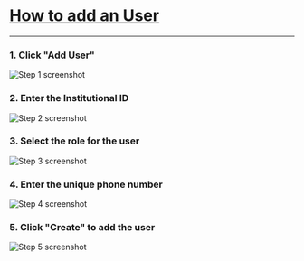 # [How to add an User](https://app.tango.us/app/workflow/59998f45-3ee8-45a2-bc09-cd9e966fa3ba?utm_source=markdown&utm_medium=markdown&utm_campaign=workflow%20export%20links)


***




### 1. Click "Add User"
![Step 1 screenshot](https://images.tango.us/workflows/59998f45-3ee8-45a2-bc09-cd9e966fa3ba/steps/20c80835-0450-4d31-812c-7a4f0290474a/4c591e59-9079-49fc-8632-6623b5a9ce9e.png?crop=focalpoint&fit=crop&fp-x=0.5000&fp-y=0.5000&w=1200&border=2%2CF4F2F7&border-radius=8%2C8%2C8%2C8&border-radius-inner=8%2C8%2C8%2C8&blend-align=bottom&blend-mode=normal&blend-x=0&blend-w=1200&blend64=aHR0cHM6Ly9pbWFnZXMudGFuZ28udXMvc3RhdGljL21hZGUtd2l0aC10YW5nby13YXRlcm1hcmstdjIucG5n&mark-x=752&mark-y=283&m64=aHR0cHM6Ly9pbWFnZXMudGFuZ28udXMvc3RhdGljL2JsYW5rLnBuZz9tYXNrPWNvcm5lcnMmYm9yZGVyPTMlMkNGRjc0NDImdz0zNjEmaD0xMzQmZml0PWNyb3AmY29ybmVyLXJhZGl1cz0xMA%3D%3D)


### 2. Enter the Institutional ID
![Step 2 screenshot](https://images.tango.us/workflows/59998f45-3ee8-45a2-bc09-cd9e966fa3ba/steps/e5c274c5-e207-471c-9a01-9e10da73fbcf/1a818b32-c2a0-4822-a739-a99e2b08f790.png?crop=focalpoint&fit=crop&fp-x=0.4825&fp-y=0.2976&fp-z=1.0698&w=1200&border=2%2CF4F2F7&border-radius=8%2C8%2C8%2C8&border-radius-inner=8%2C8%2C8%2C8&blend-align=bottom&blend-mode=normal&blend-x=0&blend-w=1200&blend64=aHR0cHM6Ly9pbWFnZXMudGFuZ28udXMvc3RhdGljL21hZGUtd2l0aC10YW5nby13YXRlcm1hcmstdjIucG5n&mark-x=64&mark-y=416&m64=aHR0cHM6Ly9pbWFnZXMudGFuZ28udXMvc3RhdGljL2JsYW5rLnBuZz9tYXNrPWNvcm5lcnMmYm9yZGVyPTQlMkNGRjc0NDImdz0xMDcxJmg9MTUwJmZpdD1jcm9wJmNvcm5lci1yYWRpdXM9MTA%3D)


### 3. Select the role for the user


![Step 3 screenshot](https://images.tango.us/workflows/59998f45-3ee8-45a2-bc09-cd9e966fa3ba/steps/56c9e689-7865-4ffb-88b4-91441b1900a5/79dbe095-e671-4ee8-96c5-f84a3759db96.png?crop=focalpoint&fit=crop&fp-x=0.4825&fp-y=0.4456&fp-z=1.0698&w=1200&border=2%2CF4F2F7&border-radius=8%2C8%2C8%2C8&border-radius-inner=8%2C8%2C8%2C8&blend-align=bottom&blend-mode=normal&blend-x=0&blend-w=1200&blend64=aHR0cHM6Ly9pbWFnZXMudGFuZ28udXMvc3RhdGljL21hZGUtd2l0aC10YW5nby13YXRlcm1hcmstdjIucG5n&mark-x=64&mark-y=661&m64=aHR0cHM6Ly9pbWFnZXMudGFuZ28udXMvc3RhdGljL2JsYW5rLnBuZz9tYXNrPWNvcm5lcnMmYm9yZGVyPTQlMkNGRjc0NDImdz0xMDcxJmg9MTQ3JmZpdD1jcm9wJmNvcm5lci1yYWRpdXM9MTA%3D)


### 4. Enter the unique phone number


![Step 4 screenshot](https://images.tango.us/workflows/59998f45-3ee8-45a2-bc09-cd9e966fa3ba/steps/8f88b0ad-8c3a-46f1-b58c-6dbed96a53f1/0b03383c-9899-43f4-9564-d59342c89fc7.png?crop=focalpoint&fit=crop&fp-x=0.4825&fp-y=0.5935&fp-z=1.0698&w=1200&border=2%2CF4F2F7&border-radius=8%2C8%2C8%2C8&border-radius-inner=8%2C8%2C8%2C8&blend-align=bottom&blend-mode=normal&blend-x=0&blend-w=1200&blend64=aHR0cHM6Ly9pbWFnZXMudGFuZ28udXMvc3RhdGljL21hZGUtd2l0aC10YW5nby13YXRlcm1hcmstdjIucG5n&mark-x=64&mark-y=796&m64=aHR0cHM6Ly9pbWFnZXMudGFuZ28udXMvc3RhdGljL2JsYW5rLnBuZz9tYXNrPWNvcm5lcnMmYm9yZGVyPTQlMkNGRjc0NDImdz0xMDcxJmg9MTUwJmZpdD1jcm9wJmNvcm5lci1yYWRpdXM9MTA%3D)


### 5. Click "Create" to add the user
![Step 5 screenshot](https://images.tango.us/workflows/59998f45-3ee8-45a2-bc09-cd9e966fa3ba/steps/be26f016-332e-4ec8-a0da-0b30075aebd9/01f04eee-666a-4e7e-94f9-62ddb9b666c2.png?crop=focalpoint&fit=crop&fp-x=0.8054&fp-y=0.7223&fp-z=&w=1200&border=2%2CF4F2F7&border-radius=8%2C8%2C8%2C8&border-radius-inner=8%2C8%2C8%2C8&blend-align=bottom&blend-mode=normal&blend-x=0&blend-w=1200&blend64=aHR0cHM6Ly9pbWFnZXMudGFuZ28udXMvc3RhdGljL21hZGUtd2l0aC10YW5nby13YXRlcm1hcmstdjIucG5n&mark-x=20000&mark-y=2000&m64=aHR0cHM6Ly9pbWFnZXMudGFuZ28udXMvc3RhdGljL2JsYW5rLnBuZz9tYXNrPWNvcm5lcnMmYm9yZGVyPTQlMkNGRjc0NDImdz03MTMmaD0zODgmZml0PWNyb3AmY29ybmVyLXJhZGl1cz0xMA%3D%3D)

